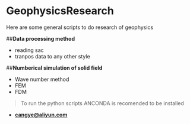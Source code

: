 # GeophysicsResearch
Here are some general scripts to do research of geophysics

##**Data processing method**
* reading sac
* tranpos data to any other style
 
##**Numberical simulation of solid field**
* Wave number method
* FEM
* FDM

> To run the python scripts ANCONDA is recomended to be installed

- **cangye@aliyun.com**
